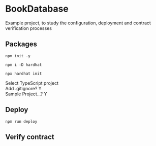 # BookDatabase
Example project, to study the configuration, deployment and contract verification processes

## Packages
```shell
npm init -y 

npm i -D hardhat

npx hardhat init
```
Select TypeScript project  
Add .gitignore? Y  
Sample Project...? Y  

## Deploy

```shell
npm run deploy
```

## Verify contract

```shell

```

